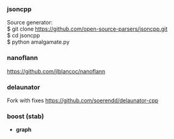 ### jsoncpp
Source generator: <br />
$ git clone https://github.com/open-source-parsers/jsoncpp.git <br />
$ cd jsoncpp <br />
$ python amalgamate.py

### nanoflann
https://github.com/jlblancoc/nanoflann

### delaunator
Fork with fixes https://github.com/soerendd/delaunator-cpp

### boost (stab)
* __graph__
